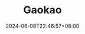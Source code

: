 ---
title: "Gaokao"
description: 
date: 2024-06-08T22:46:57+08:00
image: 
math: 
license: 
hidden: false
comments: true
draft: true
---